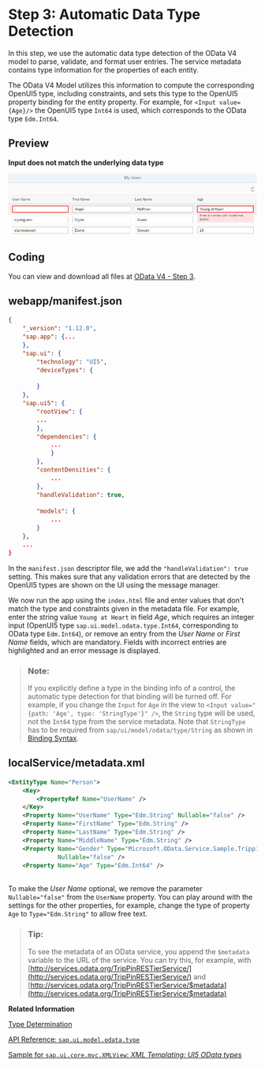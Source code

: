 <!-- loio96bb6e06fa22491fa65a5040f6da099c -->

# Step 3: Automatic Data Type Detection

In this step, we use the automatic data type detection of the OData V4 model to parse, validate, and format user entries. The service metadata contains type information for the properties of each entity.

The OData V4 Model utilizes this information to compute the corresponding OpenUI5 type, including constraints, and sets this type to the OpenUI5 property binding for the entity property. For example, for `<Input value={Age}/>` the OpenUI5 type `Int64` is used, which corresponds to the OData type `Edm.Int64`.



<a name="loio96bb6e06fa22491fa65a5040f6da099c__section_bt4_fxc_z1b"/>

## Preview

  
  
**Input does not match the underlying data type**

![](images/Tutorial_OData_V4_Step_3_8320fcf.png "Input does not match the underlying data type")



<a name="loio96bb6e06fa22491fa65a5040f6da099c__section_tsr_gxc_z1b"/>

## Coding

You can view and download all files at [OData V4 - Step 3](https://ui5.sap.com/#/entity/sap.ui.core.tutorial.odatav4/sample/sap.ui.core.tutorial.odatav4.03).



<a name="loio96bb6e06fa22491fa65a5040f6da099c__section_pp2_mxc_z1b"/>

## webapp/manifest.json

```json
{
	"_version": "1.12.0",
	"sap.app": {...
	},
	"sap.ui": {
		"technology": "UI5",
		"deviceTypes": {
		   
		}
	},
	"sap.ui5": {
		"rootView": {
		...
		},
		"dependencies": {
			...
			}
		},
		"contentDensities": {
			...
		},
		"handleValidation": true,
		
		"models": {
			...
		}
	},
	...
}

```

In the `manifest.json` descriptor file, we add the `"handleValidation": true` setting. This makes sure that any validation errors that are detected by the OpenUI5 types are shown on the UI using the message manager.

We now run the app using the `index.html` file and enter values that don't match the type and constraints given in the metadata file. For example, enter the string value `Young at Heart` in field *Age*, which requires an integer input \(OpenUI5 type `sap.ui.model.odata.type.Int64`, corresponding to OData type `Edm.Int64`\), or remove an entry from the *User Name* or *First Name* fields, which are mandatory. Fields with incorrect entries are highlighted and an error message is displayed.

> ### Note:  
> If you explicitly define a type in the binding info of a control, the automatic type detection for that binding will be turned off. For example, if you change the `Input` for `Age` in the view to `<Input value="{path: 'Age', type: 'StringType'}" />`, the `String` type will be used, not the `Int64` type from the service metadata. Note that `StringType` has to be required from `sap/ui/model/odata/type/String` as shown in [Binding Syntax](../04_Essentials/binding-syntax-e2e6f41.md).



<a name="loio96bb6e06fa22491fa65a5040f6da099c__section_pvc_fyc_z1b"/>

## localService/metadata.xml

```xml
<EntityType Name="Person">
	<Key>
		<PropertyRef Name="UserName" />
	</Key>
	<Property Name="UserName" Type="Edm.String" Nullable="false" />
	<Property Name="FirstName" Type="Edm.String" />
	<Property Name="LastName" Type="Edm.String" />
	<Property Name="MiddleName" Type="Edm.String" />
	<Property Name="Gender" Type="Microsoft.OData.Service.Sample.TrippinInMemory.Models.PersonGender"
			  Nullable="false" />
	<Property Name="Age" Type="Edm.Int64" />
   
```

To make the *User Name* optional, we remove the parameter `Nullable="false"` from the `UserName` property. You can play around with the settings for the other properties, for example, change the type of property `Age` to `Type="Edm.String"` to allow free text.



> ### Tip:  
> To see the metadata of an OData service, you append the `$metadata` variable to the URL of the service. You can try this, for example, with [http://services.odata.org/TripPinRESTierService/](http://services.odata.org/TripPinRESTierService/) and [http://services.odata.org/TripPinRESTierService/$metadata](http://services.odata.org/TripPinRESTierService/$metadata)

**Related Information**  


[Type Determination](../04_Essentials/type-determination-53cdd55.md "")

[API Reference: `sap.ui.model.odata.type`](https://ui5.sap.com/#/api/sap.ui.model.odata.type)

[Sample for `sap.ui.core.mvc.XMLView`: *XML Templating: UI5 OData types*](https://ui5.sap.com/#/entity/sap.ui.core.mvc.XMLView/sample/sap.ui.core.sample.ViewTemplate.types)


